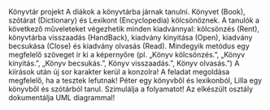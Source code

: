 Könyvtár projekt
A diákok a könyvtárba járnak tanulni. Könyvet (Book), szótárat (Dictionary) és Lexikont (Encyclopedia) kölcsönöznek. A tanulók a következő műveleteket végezhetik minden kiadvánnyal: kölcsönzés (Rent), könyvtárba visszaadás (HandBack), kiadvány kinyitása (Open), kiadvány becsukása (Close) és kiadvány olvasás (Read). Mindegyik metódus egy megfelelő szöveget ír ki a képernyőre (pl. „Könyv kölcsönzés.”, „Könyv kinyitás.”, „Könyv becsukás.”, Könyv visszaadás.”, Könyv olvasás.”)
A kiírások után új sor karakter kerül a konzolra!
A feladat megoldása megfelelő, ha a tesztek lefutnak!
Péter egy könyvből és lexikonból, Lilla egy könyvből és szótárból tanul. Szimulálja a folyamatot!
Az elkészült osztály dokumentálja UML diagrammal!


